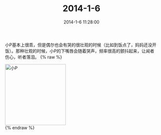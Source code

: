 ﻿---
title: "2014-1-6"
date: 2014-1-6 11:28:00
tags: 文字
categories: 爸爸
---
小P基本上很乖，但是偶尔也会有哭的很壮观的时候（比如到饭点了，妈妈还没开饭）。那种壮观的时候，小P的下嘴唇会随着哭声，频率很高的颤抖起来，让闻者伤心，听者落泪。
{% raw %}
<div style="width:500 px">
<div style="float:left; width:100 px"><img src="/images/4065dfcbjw1ec9nvaztpwj21i82iou0x.jpg" width="200" alt="小P"></div>
<div style="clear:both"></div>
</div>
{% endraw %}